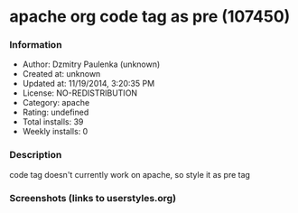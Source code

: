 # apache org code tag as pre (107450)

### Information
- Author: Dzmitry Paulenka (unknown)
- Created at: unknown
- Updated at: 11/19/2014, 3:20:35 PM
- License: NO-REDISTRIBUTION
- Category: apache
- Rating: undefined
- Total installs: 39
- Weekly installs: 0


### Description
code tag doesn't currently work on apache, so style it as pre tag


### Screenshots (links to userstyles.org)



